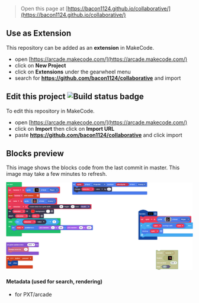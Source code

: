  


> Open this page at [https://bacon1124.github.io/collaborative/](https://bacon1124.github.io/collaborative/)

## Use as Extension

This repository can be added as an **extension** in MakeCode.

* open [https://arcade.makecode.com/](https://arcade.makecode.com/)
* click on **New Project**
* click on **Extensions** under the gearwheel menu
* search for **https://github.com/bacon1124/collaborative** and import

## Edit this project ![Build status badge](https://github.com/bacon1124/collaborative/workflows/MakeCode/badge.svg)

To edit this repository in MakeCode.

* open [https://arcade.makecode.com/](https://arcade.makecode.com/)
* click on **Import** then click on **Import URL**
* paste **https://github.com/bacon1124/collaborative** and click import

## Blocks preview

This image shows the blocks code from the last commit in master.
This image may take a few minutes to refresh.

![A rendered view of the blocks](https://github.com/bacon1124/collaborative/raw/master/.github/makecode/blocks.png)

#### Metadata (used for search, rendering)

* for PXT/arcade
<script src="https://makecode.com/gh-pages-embed.js"></script><script>makeCodeRender("{{ site.makecode.home_url }}", "{{ site.github.owner_name }}/{{ site.github.repository_name }}");</script>
